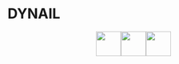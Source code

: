 # DYNAIL

<center class="half">
    <img src="media/source_expert_in_target.gif" width="50"/><img src="media/bc.gif" width="50"/><img src="media/target_expert.gif" width="50"/>
</center>
